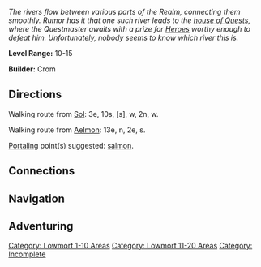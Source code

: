 *The rivers flow between various parts of the Realm, connecting them
smoothly. Rumor has it that one such river leads to the [house of
Quests](:Category:_House_Of_Quests "wikilink"), where the Questmaster
awaits with a prize for [Heroes](:Category:_Hero "wikilink") worthy
enough to defeat him. Unfortunately, nobody seems to know which river
this is.*

**Level Range:** 10-15

**Builder:** Crom

## Directions

Walking route from [Sol](Sol "wikilink"): 3e, 10s, \[s\], w, 2n, w.

Walking route from [Aelmon](Aelmon "wikilink"): 13e, n, 2e, s.

[Portaling](Portal "wikilink") point(s) suggested:
[salmon](Salmon "wikilink").

## Connections

## Navigation

## Adventuring

[Category: Lowmort 1-10 Areas](Category:_Lowmort_1-10_Areas "wikilink")
[Category: Lowmort 11-20
Areas](Category:_Lowmort_11-20_Areas "wikilink") [Category:
Incomplete](Category:_Incomplete "wikilink")
